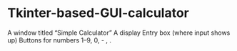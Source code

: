 # Tkinter-based-GUI-calculator
A window titled “Simple Calculator”  A display Entry box (where input shows up)  Buttons for numbers 1–9, 0, - , .
